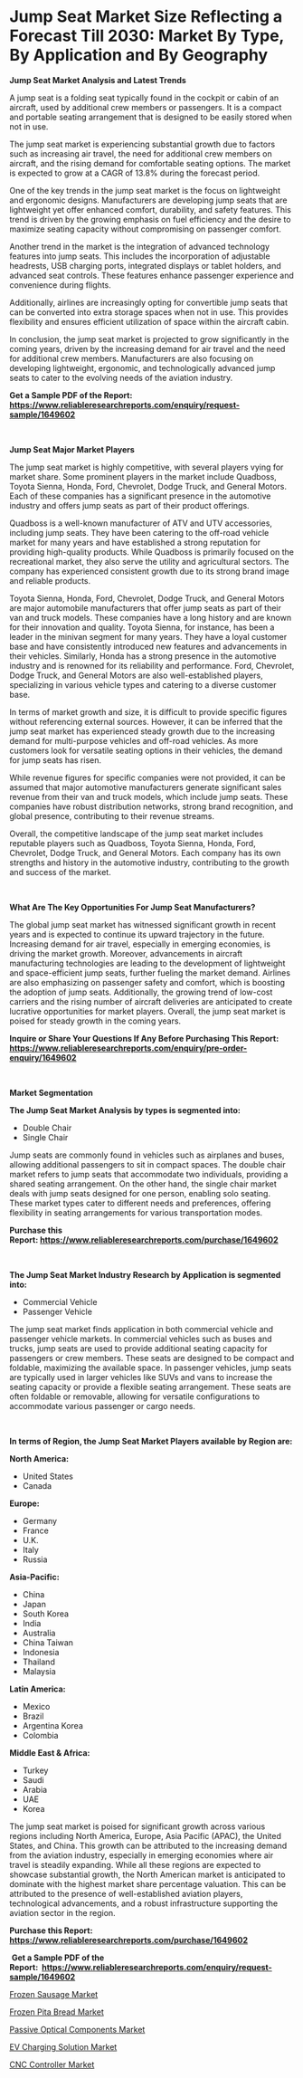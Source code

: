 <p><h1>Jump Seat Market Size Reflecting a Forecast Till 2030: Market By Type, By Application and By Geography</h1></p><p><strong>Jump Seat Market Analysis and Latest Trends</strong></p>
<p><p>A jump seat is a folding seat typically found in the cockpit or cabin of an aircraft, used by additional crew members or passengers. It is a compact and portable seating arrangement that is designed to be easily stored when not in use.</p><p>The jump seat market is experiencing substantial growth due to factors such as increasing air travel, the need for additional crew members on aircraft, and the rising demand for comfortable seating options. The market is expected to grow at a CAGR of 13.8% during the forecast period.</p><p>One of the key trends in the jump seat market is the focus on lightweight and ergonomic designs. Manufacturers are developing jump seats that are lightweight yet offer enhanced comfort, durability, and safety features. This trend is driven by the growing emphasis on fuel efficiency and the desire to maximize seating capacity without compromising on passenger comfort.</p><p>Another trend in the market is the integration of advanced technology features into jump seats. This includes the incorporation of adjustable headrests, USB charging ports, integrated displays or tablet holders, and advanced seat controls. These features enhance passenger experience and convenience during flights.</p><p>Additionally, airlines are increasingly opting for convertible jump seats that can be converted into extra storage spaces when not in use. This provides flexibility and ensures efficient utilization of space within the aircraft cabin.</p><p>In conclusion, the jump seat market is projected to grow significantly in the coming years, driven by the increasing demand for air travel and the need for additional crew members. Manufacturers are also focusing on developing lightweight, ergonomic, and technologically advanced jump seats to cater to the evolving needs of the aviation industry.</p></p>
<p><strong>Get a Sample PDF of the Report:&nbsp; <a href="https://www.reliableresearchreports.com/enquiry/request-sample/1649602">https://www.reliableresearchreports.com/enquiry/request-sample/1649602</a></strong></p>
<p>&nbsp;</p>
<p><strong>Jump Seat Major Market Players</strong></p>
<p><p>The jump seat market is highly competitive, with several players vying for market share. Some prominent players in the market include Quadboss, Toyota Sienna, Honda, Ford, Chevrolet, Dodge Truck, and General Motors. Each of these companies has a significant presence in the automotive industry and offers jump seats as part of their product offerings.</p><p>Quadboss is a well-known manufacturer of ATV and UTV accessories, including jump seats. They have been catering to the off-road vehicle market for many years and have established a strong reputation for providing high-quality products. While Quadboss is primarily focused on the recreational market, they also serve the utility and agricultural sectors. The company has experienced consistent growth due to its strong brand image and reliable products.</p><p>Toyota Sienna, Honda, Ford, Chevrolet, Dodge Truck, and General Motors are major automobile manufacturers that offer jump seats as part of their van and truck models. These companies have a long history and are known for their innovation and quality. Toyota Sienna, for instance, has been a leader in the minivan segment for many years. They have a loyal customer base and have consistently introduced new features and advancements in their vehicles. Similarly, Honda has a strong presence in the automotive industry and is renowned for its reliability and performance. Ford, Chevrolet, Dodge Truck, and General Motors are also well-established players, specializing in various vehicle types and catering to a diverse customer base.</p><p>In terms of market growth and size, it is difficult to provide specific figures without referencing external sources. However, it can be inferred that the jump seat market has experienced steady growth due to the increasing demand for multi-purpose vehicles and off-road vehicles. As more customers look for versatile seating options in their vehicles, the demand for jump seats has risen.</p><p>While revenue figures for specific companies were not provided, it can be assumed that major automotive manufacturers generate significant sales revenue from their van and truck models, which include jump seats. These companies have robust distribution networks, strong brand recognition, and global presence, contributing to their revenue streams.</p><p>Overall, the competitive landscape of the jump seat market includes reputable players such as Quadboss, Toyota Sienna, Honda, Ford, Chevrolet, Dodge Truck, and General Motors. Each company has its own strengths and history in the automotive industry, contributing to the growth and success of the market.</p></p>
<p>&nbsp;</p>
<p><strong>What Are The Key Opportunities For Jump Seat Manufacturers?</strong></p>
<p><p>The global jump seat market has witnessed significant growth in recent years and is expected to continue its upward trajectory in the future. Increasing demand for air travel, especially in emerging economies, is driving the market growth. Moreover, advancements in aircraft manufacturing technologies are leading to the development of lightweight and space-efficient jump seats, further fueling the market demand. Airlines are also emphasizing on passenger safety and comfort, which is boosting the adoption of jump seats. Additionally, the growing trend of low-cost carriers and the rising number of aircraft deliveries are anticipated to create lucrative opportunities for market players. Overall, the jump seat market is poised for steady growth in the coming years.</p></p>
<p><strong>Inquire or Share Your Questions If Any Before Purchasing This Report: <a href="https://www.reliableresearchreports.com/enquiry/pre-order-enquiry/1649602">https://www.reliableresearchreports.com/enquiry/pre-order-enquiry/1649602</a></strong></p>
<p>&nbsp;</p>
<p><strong>Market Segmentation</strong></p>
<p><strong>The Jump Seat Market Analysis by types is segmented into:</strong></p>
<p><ul><li>Double Chair</li><li>Single Chair</li></ul></p>
<p><p>Jump seats are commonly found in vehicles such as airplanes and buses, allowing additional passengers to sit in compact spaces. The double chair market refers to jump seats that accommodate two individuals, providing a shared seating arrangement. On the other hand, the single chair market deals with jump seats designed for one person, enabling solo seating. These market types cater to different needs and preferences, offering flexibility in seating arrangements for various transportation modes.</p></p>
<p><strong>Purchase this Report:&nbsp;<a href="https://www.reliableresearchreports.com/purchase/1649602">https://www.reliableresearchreports.com/purchase/1649602</a></strong></p>
<p>&nbsp;</p>
<p><strong>The Jump Seat Market Industry Research by Application is segmented into:</strong></p>
<p><ul><li>Commercial Vehicle</li><li>Passenger Vehicle</li></ul></p>
<p><p>The jump seat market finds application in both commercial vehicle and passenger vehicle markets. In commercial vehicles such as buses and trucks, jump seats are used to provide additional seating capacity for passengers or crew members. These seats are designed to be compact and foldable, maximizing the available space. In passenger vehicles, jump seats are typically used in larger vehicles like SUVs and vans to increase the seating capacity or provide a flexible seating arrangement. These seats are often foldable or removable, allowing for versatile configurations to accommodate various passenger or cargo needs.</p></p>
<p>&nbsp;</p>
<p><strong>In terms of Region, the Jump Seat Market Players available by Region are:</strong></p>
<p>
    <p> <strong> North America: </strong>
        <ul>
            <li>United States</li>
            <li>Canada</li>
        </ul>
        </p> 
    <p> <strong> Europe: </strong>
        <ul>
            <li>Germany</li>
            <li>France</li>
            <li>U.K.</li>
            <li>Italy</li>
            <li>Russia</li>
        </ul>
        </p> 
    <p> <strong> Asia-Pacific: </strong>
        <ul>
            <li>China</li>
            <li>Japan</li>
            <li>South Korea</li>
            <li>India</li>
            <li>Australia</li>
            <li>China Taiwan</li>
            <li>Indonesia</li>
            <li>Thailand</li>
            <li>Malaysia</li>
        </ul>
        </p> 
    <p> <strong> Latin America: </strong>
        <ul>
            <li>Mexico</li>
            <li>Brazil</li>
            <li>Argentina Korea</li>
            <li>Colombia</li>
        </ul>
        </p> 
    <p> <strong> Middle East & Africa: </strong>
        <ul>
            <li>Turkey</li>
            <li>Saudi</li>
            <li>Arabia</li>
            <li>UAE</li>
            <li>Korea</li>
        </ul>
    </p>
    </p>
<p><p>The jump seat market is poised for significant growth across various regions including North America, Europe, Asia Pacific (APAC), the United States, and China. This growth can be attributed to the increasing demand from the aviation industry, especially in emerging economies where air travel is steadily expanding. While all these regions are expected to showcase substantial growth, the North American market is anticipated to dominate with the highest market share percentage valuation. This can be attributed to the presence of well-established aviation players, technological advancements, and a robust infrastructure supporting the aviation sector in the region.</p></p>
<p><strong>Purchase this Report: <a href="https://www.reliableresearchreports.com/purchase/1649602">https://www.reliableresearchreports.com/purchase/1649602</a></strong></p>
<p>&nbsp;<strong>Get a Sample PDF of the Report:&nbsp;&nbsp;<a href="https://www.reliableresearchreports.com/enquiry/request-sample/1649602">https://www.reliableresearchreports.com/enquiry/request-sample/1649602</a></strong></p>
<p><strong></strong></p>
<p><p><a href="https://medium.com/@roscoemayer1990/frozen-sausage-market-report-reveals-the-latest-trends-and-growth-opportunities-of-this-market-c23d025c2d7f">Frozen Sausage Market</a></p><p><a href="https://medium.com/@noemiharvey05/frozen-pita-bread-market-size-reveals-the-best-marketing-channels-in-global-industry-4203b1f62218">Frozen Pita Bread Market</a></p><p><a href="https://www.linkedin.com/pulse/passive-optical-components-market-research-report-provides-uc8ue/">Passive Optical Components Market</a></p><p><a href="https://github.com/scarol104/Market-Research-Report-List-1/blob/main/ev-charging-solution-market.md">EV Charging Solution Market</a></p><p><a href="https://www.linkedin.com/pulse/cnc-controller-market-challenges-opportunities-growth-drivers-ckgpf/">CNC Controller Market</a></p></p>